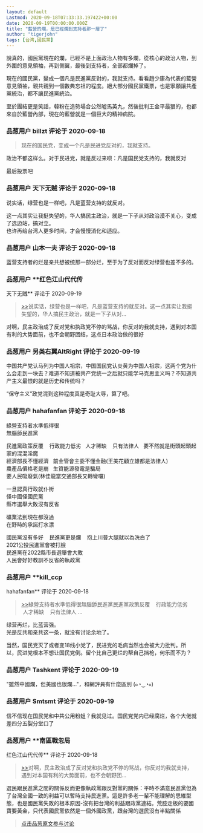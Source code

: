 ```yaml
---
layout: default
Lastmod: 2020-09-18T07:33:33.197422+00:00
date: 2020-09-19T00:00:00.000Z
title: "藍營的爛，是已經爛到支持者那一層了"
author: "tigerjohn"
tags: [台湾,國民黨]
---
```


說真的，國民黨現在的爛，已經不是上面政治人物有多爛，從核心的政治人物，到外圍的意見領袖，再到側翼，最後到支持者，全部都爛掉了。  
  
現在的國民黨，變成一個凡是民進黨反對的，我就支持。看看趙少康為代表的藍營意見領袖，親共親到一個數典忘祖的程度。絕大部分國民黨鐵票，也是寧願讓共產黨統治，都不讓民進黨統治。  
  
至於團結更是笑話，韓粉在造勢場合公然噓馬英九，然後批判王金平最狠的，也都來自於藍營內部，現在的藍營就是一個巨大的精神病院。

            
### 品葱用户 **billzt** 评论于 2020-09-18
        
> 现在的国民党，变成一个凡是民进党反对的，我就支持。

  
  
政治不都这样么。对于民进党，就是反过来呗：凡是国民党支持的，我就反对  
  
最后投票吧
        


            
### 品葱用户 **天下无贼** 评论于 2020-09-18
        
说实话，绿营也是一样吧，凡是蓝营支持的就反对。  
  
这一点其实让我挺失望的，华人搞民主政治，就是一下子从对政治漠不关心，变成了选边站，搞对立。  
也许再给台湾人更多时间，才会慢慢消化和适应。
        


            
### 品葱用户 **山本一夫** 评论于 2020-09-18
        
蓝营支持者的烂是亲共想被统那一部分烂，至于为了反对而反对绿营也差不多的。
        


            
### 品葱用户 **红色江山代代传 
天下无贼** 评论于 2020-09-19
        
> [\>>]( "/article/item_id-498397#")说实话，绿营也是一样吧，凡是蓝营支持的就反对。这一点其实让我挺失望的，华人搞民主政治，就是一下子从对...

  
  
对啊，民主政治成了反对党和执政党不停的骂战，你反对的我就支持，遇到对本国有利的大势面前，也不会朝野团结，这点日本政治做的很好
        


            
### 品葱用户 **另类右翼AltRight** 评论于 2020-09-19
        
中国共产党认马列为中国人祖宗，中国国民党认炎黄为中国人祖宗，这两个党为什么会走到一块去？难道不知道被共产党统一之后就只能学马克思主义吗？不知道共产主义最恨的就是历史和传统吗？  
  
“保守主义”政党混到这种程度真是奇耻大辱，算了吧。
        


            
### 品葱用户 **hahafanfan** 评论于 2020-09-18
        
綠營支持者水準低得很  
無腦舔民進黨  
  
民進黨政策反覆    行政能力低劣   人才稀缺    只有法律人   要不然就是街頭起頭起家的混混淫魔     
經濟部長不懂經濟   前金管會主委不懂金融(王美花顧立雄都是法律人)    
農產品價格老是崩   生質能源發電是騙局  
要人民吸廢氣(林佳龍當交通部長又轉彎囉)  
  
一旦認真行政就仆街  
怪中國怪國民黨  
縣市選舉大敗沒有反省  
  
礦業法到現在都沒過  
在野時的承諾打水漂  
  
國民黨沒有多好    民進黨更是爛    抱上川普大腿就以為洗白了  
2021公投民進黨會被打臉  
民進黨在2022縣市長選舉會大敗  
人民會好好教訓不反省的執政黨
        


            
### 品葱用户 **kill_ccp 
hahafanfan** 评论于 2020-09-18
        
> [\>>]( "/article/item_id-498410#")綠營支持者水準低得很無腦舔民進黨民進黨政策反覆    行政能力低劣   人才稀缺    只有法律人 ...

  
  
绿营再烂，比蓝营强。  
光是反共和亲共这一条，就没有讨论余地了。  
  
当然，国民党灭了或者变18线小党了，民进党的毛病当然也会被大力批判。所以，民进党根本不想让国民党倒。留个比自己更烂的帮自己挡枪，何乐而不为？
        


            
### 品葱用户 **Tashkent** 评论于 2020-09-19
        
"雖然中國爛，但美國也很爛..."，和網評員有什麼區別 (๑◔‿◔๑)
        


            
### 品葱用户 **Smtsmt** 评论于 2020-09-19
        
信不信现在国民党和中共公用粉蛆？我就见过。国民党党内已经腐烂，各个大佬就差四分五裂分堂口了
        


            
### 品葱用户 **南區戰忽局 
红色江山代代传** 评论于 2020-09-18
        
> [\>>]( "/article/item_id-498402#")对啊，民主政治成了反对党和执政党不停的骂战，你反对的我就支持，遇到对本国有利的大势面前，也不会朝野团...

選民跟民進黨之間的關係反而更像執政黨跟反對黨的關係：平時不滿意民進黨但為了台灣全國一致的利益可以暫時支持民進黨。這是許多老一輩不能理解的思維型態，也是國民黨失敗的根本原因-沒有把台灣的利益跟政黨連結。荒腔走板的要國寶要黃金，只代表國民黨依然是一個外國政黨，跟台灣的選民沒有半點關係
        






> [点击品葱原文参与讨论](https://pincong.rocks/article/24201)

